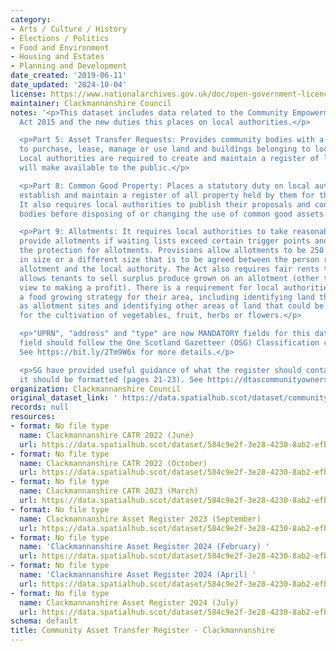 ```yaml
---
category:
- Arts / Culture / History
- Elections / Politics
- Food and Environment
- Housing and Estates
- Planning and Development
date_created: '2019-06-11'
date_updated: '2024-10-04'
license: https://www.nationalarchives.gov.uk/doc/open-government-licence/version/3/
maintainer: Clackmannanshire Council
notes: '<p>This dataset includes data related to the Community Empowerment (Scotland)
  Act 2015 and the new duties this places on local authorities.</p>

  <p>Part 5: Asset Transfer Requests: Provides community bodies with a right to request
  to purchase, lease, manage or use land and buildings belonging to local authorities.
  Local authorities are required to create and maintain a register of land which they
  will make available to the public.</p>

  <p>Part 8: Common Good Property: Places a statutory duty on local authorities to
  establish and maintain a register of all property held by them for the common good.
  It also requires local authorities to publish their proposals and consult community
  bodies before disposing of or changing the use of common good assets.</p>

  <p>Part 9: Allotments: It requires local authorities to take reasonable steps to
  provide allotments if waiting lists exceed certain trigger points and strengthens
  the protection for allotments. Provisions allow allotments to be 250 square metres
  in size or a different size that is to be agreed between the person requesting an
  allotment and the local authority. The Act also requires fair rents to be set and
  allows tenants to sell surplus produce grown on an allotment (other than with a
  view to making a profit). There is a requirement for local authorities to develop
  a food growing strategy for their area, including identifying land that may be used
  as allotment sites and identifying other areas of land that could be used by a community
  for the cultivation of vegetables, fruit, herbs or flowers.</p>

  <p>"UPRN", "address" and "type" are now MANDATORY fields for this dataset. The "type"
  field should follow the One Scotland Gazetteer (OSG) Classification conventions.
  See https://bit.ly/2Tm9W6x for more details.</p>

  <p>SG have provided useful guidance of what the register should contain and how
  it should be formatted (pages 21-23). See https://dtascommunityownership.org.uk/sites/default/files/Asset%20Transfer%20RA%20Guidance%20Notes.pdf</p>'
organization: Clackmannanshire Council
original_dataset_link: ' https://data.spatialhub.scot/dataset/community_asset_transfer_register-cl'
records: null
resources:
- format: No file type
  name: Clackmannanshire CATR 2022 (June)
  url: https://data.spatialhub.scot/dataset/584c9e2f-3e28-4230-8ab2-efb2bb0894fd/resource/7238a8da-13a4-4405-ba62-cc4e19132d79/download/clacks_catr.gpkg
- format: No file type
  name: Clackmannanshire CATR 2022 (October)
  url: https://data.spatialhub.scot/dataset/584c9e2f-3e28-4230-8ab2-efb2bb0894fd/resource/00200268-3e1d-47a2-bb4e-fda0344fbd09/download/clacks_catr.gpkg
- format: No file type
  name: Clackmannanshire CATR 2023 (March)
  url: https://data.spatialhub.scot/dataset/584c9e2f-3e28-4230-8ab2-efb2bb0894fd/resource/0ef4ba6c-075f-483e-8a5f-f8dcd5da40f8/download/clacks_catr.gpkg
- format: No file type
  name: Clackmannanshire Asset Register 2023 (September)
  url: https://data.spatialhub.scot/dataset/584c9e2f-3e28-4230-8ab2-efb2bb0894fd/resource/8ae6ec10-1142-4843-9bde-61dd2ecc60f8/download/clacks_catr.gpkg
- format: No file type
  name: 'Clackmannanshire Asset Register 2024 (February) '
  url: https://data.spatialhub.scot/dataset/584c9e2f-3e28-4230-8ab2-efb2bb0894fd/resource/faeb8d77-0e9a-4803-95a9-83670c384025/download/clacks_catr.gpkg
- format: No file type
  name: 'Clackmannanshire Asset Register 2024 (April) '
  url: https://data.spatialhub.scot/dataset/584c9e2f-3e28-4230-8ab2-efb2bb0894fd/resource/94785a38-bfa3-49c0-ad84-340def46b4b0/download/clacks_catr.gpkg
- format: No file type
  name: Clackmannanshire Asset Register 2024 (July)
  url: https://data.spatialhub.scot/dataset/584c9e2f-3e28-4230-8ab2-efb2bb0894fd/resource/76765aa4-8141-4f5c-999b-fcabcd8eb845/download/estates.gpkg
schema: default
title: Community Asset Transfer Register - Clackmannanshire
---
```

